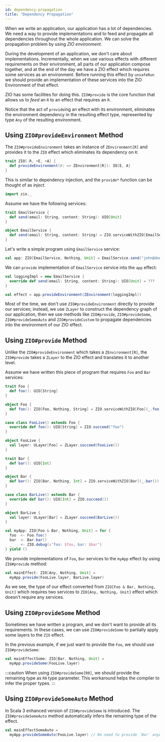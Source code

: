 ```yaml
---
id: dependency-propagation
title: "Dependency Propagation"
---
```


When we write an application, our application has a lot of dependencies. We need a way to provide implementations and to feed and propagate all dependencies throughout the whole application. We can solve the propagation problem by using _ZIO environment_.

During the development of an application, we don't care about implementations. Incrementally, when we use various effects with different requirements on their environment, all parts of our application compose together, and at the end of the day we have a ZIO effect which requires some services as an environment. Before running this effect by `unsafeRun` we should provide an implementation of these services into the ZIO Environment of that effect.

ZIO has some facilities for doing this. `ZIO#provide` is the core function that allows us to _feed_ an `R` to an effect that requires an `R`.

Notice that the act of `provide`ing an effect with its environment, eliminates the environment dependency in the resulting effect type, represented by type `Any` of the resulting environment.

## Using `ZIO#provideEnvironment` Method

The `ZIO#provideEnvironment` takes an instance of `ZEnvironment[R]` and provides it to the `ZIO` effect which eliminates its dependency on `R`:

```scala
trait ZIO[-R, +E, +A] {
  def provideEnvironment(r: => ZEnvironment[R]): IO[E, A]
}
```

This is similar to dependency injection, and the `provide*` function can be thought of as _inject_.

```scala mdoc:invisible:reset
import zio._
```

Assume we have the following services:

```scala mdoc:silent:nest
trait EmailService {
  def send(email: String, content: String): UIO[Unit]
}

object EmailService {
  def send(email: String, content: String) = ZIO.serviceWithZIO[EmailService](_.send(email, content))
}
```

Let's write a simple program using `EmailService` service:

```scala mdoc:silent:nest
val app: ZIO[EmailService, Nothing, Unit] = EmailService.send("john@doe.com", "Hello John!")
```

We can `provide` implementation of `EmailService` service into the `app` effect:

```scala mdoc:silent:nest
val loggingImpl = new EmailService {
  override def send(email: String, content: String): UIO[Unit] = ???
}

val effect = app.provideEnvironment(ZEnvironment(loggingImpl))
```

Most of the time, we don't use `ZIO#provideEnvironment` directly to provide our services; instead, we use `ZLayer` to construct the dependency graph of our application, then we use methods like `ZIO#provide`, `ZIO#provideSome`, `ZIO#provideSomeAuto` and `ZIO#provideCustom` to propagate dependencies into the environment of our ZIO effect.

## Using `ZIO#provide` Method

Unlike the `ZIO#provideEnvironment` which takes a `ZEnvironment[R]`, the `ZIO#provide` takes a `ZLayer` to the ZIO effect and translates it to another level.

Assume we have written this piece of program that requires `Foo` and `Bar` services:

```scala mdoc:silent:nest
trait Foo {
  def foo(): UIO[String]
}

object Foo {
  def foo(): ZIO[Foo, Nothing, String] = ZIO.serviceWithZIO[Foo](_.foo())
}

case class FooLive() extends Foo {
  override def foo(): UIO[String] = ZIO.succeed("foo")
}

object FooLive {
  val layer: ULayer[Foo] = ZLayer.succeed(FooLive())
}

trait Bar {
  def bar(): UIO[Int]
}

object Bar {
  def bar(): ZIO[Bar, Nothing, Int] = ZIO.serviceWithZIO[Bar](_.bar())
}

case class BarLive() extends Bar {
  override def bar(): UIO[Int] = ZIO.succeed(1)
}

object BarLive {
  val layer: ULayer[Bar] = ZLayer.succeed(BarLive())
}

val myApp: ZIO[Foo & Bar, Nothing, Unit] = for {
  foo  <- Foo.foo()
  bar  <- Bar.bar()
  _    <- ZIO.debug(s"foo: $foo, bar: $bar")
} yield ()
```

We provide implementations of `Foo`, `Bar` services to the `myApp` effect by using `ZIO#provide` method:

```scala mdoc:silent:nest
val mainEffect: ZIO[Any, Nothing, Unit] = 
  myApp.provide(FooLive.layer, BarLive.layer)
```

As we see, the type of our effect converted from `ZIO[Foo & Bar, Nothing, Unit]` which requires two services to `ZIO[Any, Nothing, Unit]` effect which doesn't require any services.

## Using `ZIO#provideSome` Method

Sometimes we have written a program, and we don't want to provide all its requirements. In these cases, we can use `ZIO#provideSome` to partially apply some layers to the `ZIO` effect.

In the previous example, if we just want to provide the `Foo`, we should use `ZIO#provideSome`:

```scala mdoc:compile-only
val mainEffectSome: ZIO[Bar, Nothing, Unit] = 
  myApp.provideSome(FooLive.layer)
```

:::caution
When using `ZIO#provideSome[R0]`, we should provide the remaining type as `R0` type parameter. This workaround helps the compiler to infer the proper types.
:::

## Using `ZIO#provideSomeAuto` Method

In Scala 3 enhanced version of `ZIO#provideSome` is introduced. The `ZIO#provideSomeAuto` method automatically infers the remaining type of the effect.

```scala
val mainEffectSomeAuto =
  myApp.provideSomeAuto(FooLive.layer) // No need to provide `Bar` anywhere
```
